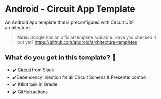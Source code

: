 # Android - Circuit App Template
An Android App template that is preconfigured with Circuit UDF architecture.

> **Note:**
> Google has an official template available. Have you checked it out yet?
> https://github.com/android/architecture-templates

## What do you get in this template? 📜
* ✔️ [Circuit](https://github.com/slackhq/circuit) from Slack
* ✔️Dependency Injection for all Circuit Screens & Presenter combo
* ✔️ Ktlint task in Gradle
* ✔️ GitHub actions
